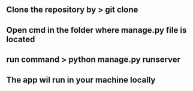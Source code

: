 ## Clone the repository by > git clone <Repo url>
## Open cmd in the folder where manage.py file is located
## run command > python manage.py runserver
## The app wil run in your machine locally
